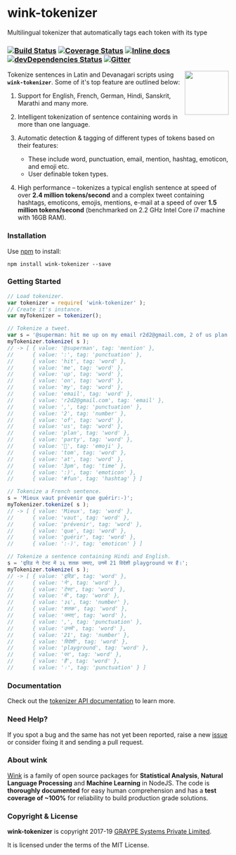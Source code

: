 # wink-tokenizer

Multilingual tokenizer that automatically tags each token with its type

### [![Build Status](https://api.travis-ci.org/winkjs/wink-tokenizer.svg?branch=master)](https://travis-ci.org/winkjs/wink-tokenizer) [![Coverage Status](https://coveralls.io/repos/github/winkjs/wink-tokenizer/badge.svg?branch=master)](https://coveralls.io/github/winkjs/wink-tokenizer?branch=master) [![Inline docs](http://inch-ci.org/github/winkjs/wink-tokenizer.svg?branch=master)](http://inch-ci.org/github/winkjs/wink-tokenizer) [![devDependencies Status](https://david-dm.org/winkjs/wink-tokenizer/dev-status.svg)](https://david-dm.org/winkjs/wink-tokenizer?type=dev) [![Gitter](https://img.shields.io/gitter/room/nwjs/nw.js.svg)](https://gitter.im/winkjs/Lobby)

[<img align="right" src="https://decisively.github.io/wink-logos/logo-title.png" width="100px" >](http://winkjs.org/)

Tokenize sentences in Latin and Devanagari scripts using **`wink-tokenizer`**. Some of it's top feature are outlined below:

1. Support for English, French, German, Hindi, Sanskrit, Marathi and many more.

1. Intelligent tokenization of sentence containing words in more than one language.

1. Automatic detection & tagging of different types of tokens based on their features:
     - These include word, punctuation, email, mention, hashtag, emoticon, and emoji etc.
     - User definable token types.

1. High performance – tokenizes a typical english sentence at speed of over **2.4 million tokens/second** and a complex tweet containing hashtags, emoticons, emojis, mentions, e-mail at a speed of over **1.5 million tokens/second** (benchmarked on 2.2 GHz Intel Core i7 machine with 16GB RAM).


### Installation

Use [npm](https://www.npmjs.com/package/wink-tokenizer) to install:

    npm install wink-tokenizer --save

### Getting Started
```javascript
// Load tokenizer.
var tokenizer = require( 'wink-tokenizer' );
// Create it's instance.
var myTokenizer = tokenizer();

// Tokenize a tweet.
var s = '@superman: hit me up on my email r2d2@gmail.com, 2 of us plan party🎉 tom at 3pm:) #fun';
myTokenizer.tokenize( s );
// -> [ { value: '@superman', tag: 'mention' },
//      { value: ':', tag: 'punctuation' },
//      { value: 'hit', tag: 'word' },
//      { value: 'me', tag: 'word' },
//      { value: 'up', tag: 'word' },
//      { value: 'on', tag: 'word' },
//      { value: 'my', tag: 'word' },
//      { value: 'email', tag: 'word' },
//      { value: 'r2d2@gmail.com', tag: 'email' },
//      { value: ',', tag: 'punctuation' },
//      { value: '2', tag: 'number' },
//      { value: 'of', tag: 'word' },
//      { value: 'us', tag: 'word' },
//      { value: 'plan', tag: 'word' },
//      { value: 'party', tag: 'word' },
//      { value: '🎉', tag: 'emoji' },
//      { value: 'tom', tag: 'word' },
//      { value: 'at', tag: 'word' },
//      { value: '3pm', tag: 'time' },
//      { value: ':)', tag: 'emoticon' },
//      { value: '#fun', tag: 'hashtag' } ]

// Tokenize a French sentence.
s = 'Mieux vaut prévenir que guérir:-)';
myTokenizer.tokenize( s );
// -> [ { value: 'Mieux', tag: 'word' },
//      { value: 'vaut', tag: 'word' },
//      { value: 'prévenir', tag: 'word' },
//      { value: 'que', tag: 'word' },
//      { value: 'guérir', tag: 'word' },
//      { value: ':-)', tag: 'emoticon' } ]

// Tokenize a sentence containing Hindi and English.
s = 'द्रविड़ ने टेस्ट में ३६ शतक जमाए, उनमें 21 विदेशी playground पर हैं।';
myTokenizer.tokenize( s );
// -> [ { value: 'द्रविड़', tag: 'word' },
//      { value: 'ने', tag: 'word' },
//      { value: 'टेस्ट', tag: 'word' },
//      { value: 'में', tag: 'word' },
//      { value: '३६', tag: 'number' },
//      { value: 'शतक', tag: 'word' },
//      { value: 'जमाए', tag: 'word' },
//      { value: ',', tag: 'punctuation' },
//      { value: 'उनमें', tag: 'word' },
//      { value: '21', tag: 'number' },
//      { value: 'विदेशी', tag: 'word' },
//      { value: 'playground', tag: 'word' },
//      { value: 'पर', tag: 'word' },
//      { value: 'हैं', tag: 'word' },
//      { value: '।', tag: 'punctuation' } ]
```

### Documentation
Check out the [tokenizer API documentation](http://winkjs.org/wink-tokenizer/) to learn more.

### Need Help?

If you spot a bug and the same has not yet been reported, raise a new [issue](https://github.com/winkjs/wink-tokenizer/issues) or consider fixing it and sending a pull request.

### About wink
[Wink](http://winkjs.org/) is a family of open source packages for **Statistical Analysis**, **Natural Language Processing** and **Machine Learning** in NodeJS. The code is **thoroughly documented** for easy human comprehension and has a **test coverage of ~100%** for reliability to build production grade solutions.


### Copyright & License

**wink-tokenizer** is copyright 2017-19 [GRAYPE Systems Private Limited](http://graype.in/).

It is licensed under the terms of the MIT License.
